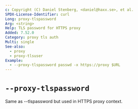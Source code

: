 ```yaml
---
c: Copyright (C) Daniel Stenberg, <daniel@haxx.se>, et al.
SPDX-License-Identifier: curl
Long: proxy-tlspassword
Arg: <string>
Help: TLS password for HTTPS proxy
Added: 7.52.0
Category: proxy tls auth
Multi: single
See-also:
  - proxy
  - proxy-tlsuser
Example:
  - --proxy-tlspassword passwd -x https://proxy $URL
---
```


# `--proxy-tlspassword`

Same as --tlspassword but used in HTTPS proxy context.
